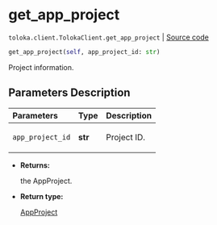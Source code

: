 # get_app_project
`toloka.client.TolokaClient.get_app_project` | [Source code](https://github.com/Toloka/toloka-kit/blob/v0.1.24/src/client/__init__.py#L44)

```python
get_app_project(self, app_project_id: str)
```

Project information.

## Parameters Description

| Parameters | Type | Description |
| :----------| :----| :-----------|
`app_project_id`|**str**|<p>Project ID.</p>

* **Returns:**

  the AppProject.

* **Return type:**

  [AppProject](toloka.client.app.AppProject.md)
